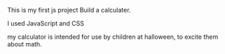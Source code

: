 This is my first js project
Build a calculater.

I used JavaScript and CSS

my calculator is intended for use by children at halloween, to excite them about math.
